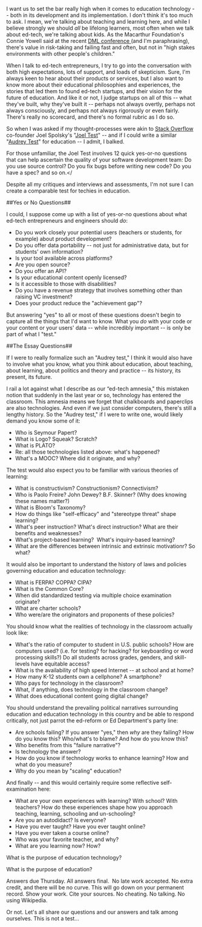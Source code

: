 I want us to set the bar really high when it comes to education technology -- both in its development and its implementation.  I don't think it's too much to ask. I mean, we're talking about teaching and learning here, and while I believe strongly we should *all* be lifelong learners, most often when we talk about ed-tech, we're talking about kids. As the Macarthur Foundation's Connie Yowell said at the recent [DML conference ](http://dml2012.dmlcentral.net)(and I'm paraphrasing), there's value in risk-taking and failing fast and often, but not in "high stakes environments with other people's children."

When I talk to ed-tech entrepreneurs, I try to go into the conversation with both high expectations, lots of support, and loads of skepticism. Sure, I'm always keen to hear about their products or services, but I also want to know more about their educational philosophies and experiences, the stories that led them to found ed-tech startups, and their vision for the future of education.  And like it or not, I judge startups on all of this -- what they've built, why they've built it -- perhaps not always overtly, perhaps not always consciously, and perhaps not always rigorously or even fairly.  There's really no scorecard, and there's no formal rubric as I do so.

So when I was asked if my thought-processes were akin to [Stack Overflow](http://stackoverflow.com/) co-founder Joel Spolsky's "[Joel Test](http://www.joelonsoftware.com/articles/fog0000000043.html)" -- and if I could write a similar "[Audrey Test](http://third-bit.com/blog/archives/4455.html)" for education -- I admit, I balked.

For those unfamiliar, the Joel Test involves 12 quick yes-or-no questions that can help ascertain the quality of your software development team:  Do you use source control?  Do you fix bugs before writing new code?  Do you have a spec?  and so on.</

Despite all my critiques and interviews and assessments, I'm not sure I can create a comparable test for techies in education.

##Yes or No Questions##

I could, I suppose come up with a list of yes-or-no questions about what ed-tech entrepreneurs and engineers should *do*:

* Do you work closely your potential users (teachers or students, for example) about product development? 
* Do you offer data portability -- not just for administrative data, but for students' own information?
* Is your tool available across platforms?
* Are you open source?
* Do you offer an API?
* Is your educational content openly licensed?
* Is it accessible to those with disabilities?
* Do you have a revenue strategy that involves something other than raising VC investment?
* Does your product reduce the "achievement gap"?

But answering "yes" to all or most of these questions doesn't begin to capture all the things that I'd want to know.  What you *do* with your code or your content or your users'  data -- while incredibly important -- is only be part of what I "test."

##The Essay Questions##

If I were to really formalize such an "Audrey test," I think it would also have to involve what you know, what you think about education, about teaching, about learning, about politics and theory and practice -- its history, its present, its future.

I rail a lot against what I describe as our “ed-tech amnesia," this mistaken notion that suddenly in the last year or so, technology has entered the classroom.  This amnesia means we forget that chalkboards and paperclips are also technologies. And even if we just consider computers, there's still a lengthy history. So the "Audrey test," if I were to write one, would likely demand you know some of it:

* Who is Seymour Papert?
* What is Logo? Squeak? Scratch?
* What is PLATO?
* Re: all those technologies listed above:  what's happened?
* What's a MOOC?  Where did it originate, and why?

The test would also expect you to be familiar with various theories of learning:

* What is constructivism? Constructionism? Connectivism?
* Who is Paolo Freire?  John Dewey?  B.F. Skinner? (Why does knowing these names matter?)
* What is Bloom's Taxonomy?
* How do things like "self-efficacy" and "stereotype threat" shape learning?
* What's peer instruction? What's direct instruction? What are their benefits and weaknesses?
* What's project-based learning? &nbsp;What's inquiry-based learning?
* What are the differences between intrinsic and extrinsic motivationr? So what?

It would also be important to understand the history of laws and policies governing education and education technology:

* What is FERPA? COPPA?  CIPA?
* What is the Common Core?
* When did standardized testing via multiple choice examination originate?
* What are charter schools?
* Who were/are the originators and proponents of these policies?

You should know what the realities of technology in the classroom actually look like:

* What's the ratio of computer to student in U.S. public schools?  How are computers used? (i.e. for testing?  for hacking?  for keyboarding or word processing skills?)  Do all students across grades, genders, and skill-levels have equitable access?
* What is the availability of high speed Internet -- at school and at home?
* How many K-12 students own a cellphone?  A smartphone?
* Who pays for technology in the classroom?
* What, if anything, does technology in the classroom change?
* What does educational content going digital change?

You should understand the prevailing political narratives surrounding education and education technology in this country and be able to respond critically, not just parrot the ed-reform or Ed Department's party line:

* Are schools failing?  If you answer "yes," then *why* are they failing? How do you know this?  Who/what's to blame? And how do you know this?
* Who benefits from this "failure narrative"?
* Is technology the answer?
* How do you know if technology works to enhance learning?  How and what do you measure?
* Why do you mean by "scaling" education?

And finally -- and this would certainly require some reflective self-examination here:

* What are your own experiences with learning?  With school?  With teachers? How do these experiences shape how you approach teaching, learning, schooling and un-schooling?
* Are you an autodidact?  Is everyone?
* Have you ever taught?  Have you ever taught online?
* Have you ever taken a course online?
* Who was your favorite teacher, and why?
* What are you learning now? How?

What is the purpose of education technology?

What is the purpose of education?

Answers due Thursday. All answers final. &nbsp;No late work accepted.  No extra credit, and there will be no curve. This will go down on your permanent record. Show your work. Cite your sources. No cheating. No talking. No using Wikipedia.

Or not. Let's all share our questions and our answers and talk among ourselves. This is not a test...

